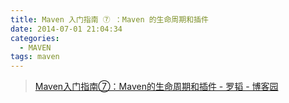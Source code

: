 ```yaml
---
title: Maven 入门指南 ⑦ ：Maven 的生命周期和插件
date: 2014-07-01 21:04:34
categories:
  - MAVEN
tags: maven
---
```


> [Maven入门指南⑦：Maven的生命周期和插件 - 罗韬 - 博客园](http://www.cnblogs.com/luotaoyeah/p/3819001.html)
